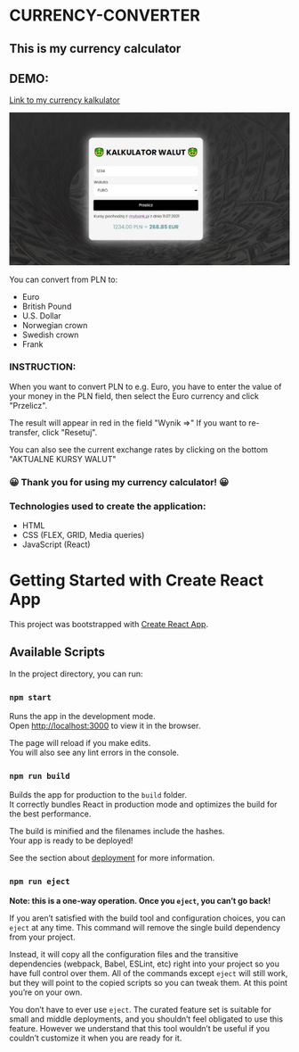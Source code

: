 # CURRENCY-CONVERTER

## This is my currency calculator

## DEMO:

[Link to my currency kalkulator](https://piotrkubiak.github.io/currencyExchangeReact/)

![Calculator](src/screen.jpg)

You can convert from PLN to:

- Euro
- British Pound
- U.S. Dollar
- Norwegian crown
- Swedish crown
- Frank

### INSTRUCTION:

When you want to convert PLN to e.g. Euro, you have to enter the value of your money in the PLN field, then select the Euro currency and click "Przelicz".

The result will appear in red in the field "Wynik =>"
If you want to re-transfer, click "Resetuj".

You can also see the current exchange rates by clicking on the bottom "AKTUALNE KURSY WALUT"

### 😀 Thank you for using my currency calculator! 😀

### Technologies used to create the application:

- HTML
- CSS (FLEX, GRID, Media queries)
- JavaScript (React)

# Getting Started with Create React App

This project was bootstrapped with [Create React App](https://github.com/facebook/create-react-app).

## Available Scripts

In the project directory, you can run:

### `npm start`

Runs the app in the development mode.\
Open [http://localhost:3000](http://localhost:3000) to view it in the browser.

The page will reload if you make edits.\
You will also see any lint errors in the console.

### `npm run build`

Builds the app for production to the `build` folder.\
It correctly bundles React in production mode and optimizes the build for the best performance.

The build is minified and the filenames include the hashes.\
Your app is ready to be deployed!

See the section about [deployment](https://facebook.github.io/create-react-app/docs/deployment) for more information.

### `npm run eject`

**Note: this is a one-way operation. Once you `eject`, you can’t go back!**

If you aren’t satisfied with the build tool and configuration choices, you can `eject` at any time. This command will remove the single build dependency from your project.

Instead, it will copy all the configuration files and the transitive dependencies (webpack, Babel, ESLint, etc) right into your project so you have full control over them. All of the commands except `eject` will still work, but they will point to the copied scripts so you can tweak them. At this point you’re on your own.

You don’t have to ever use `eject`. The curated feature set is suitable for small and middle deployments, and you shouldn’t feel obligated to use this feature. However we understand that this tool wouldn’t be useful if you couldn’t customize it when you are ready for it.

